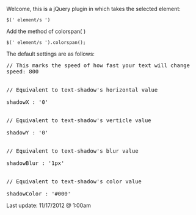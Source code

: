 Welcome, this is a jQuery plugin in which takes the selected element:

<code>$(' element/s ')</code>

Add the method of colorspan( )

<code>$(' element/s ').colorspan();</code>

The default settings are as follows:

<pre>// This marks the speed of how fast your text will change<br>speed: 800<br><br>
// Equivalent to text-shadow's horizontal value<br>
shadowX : '0'<br><br>
// Equivalent to text-shadow's verticle value<br>
shadowY : '0'<br><br>
// Equivalent to text-shadow's blur value<br>
shadowBlur : '1px'<br><br>
// Equivalent to text-shadow's color value<br>
shadowColor : '#000'</pre>

Last update: 11/17/2012 @ 1:00am